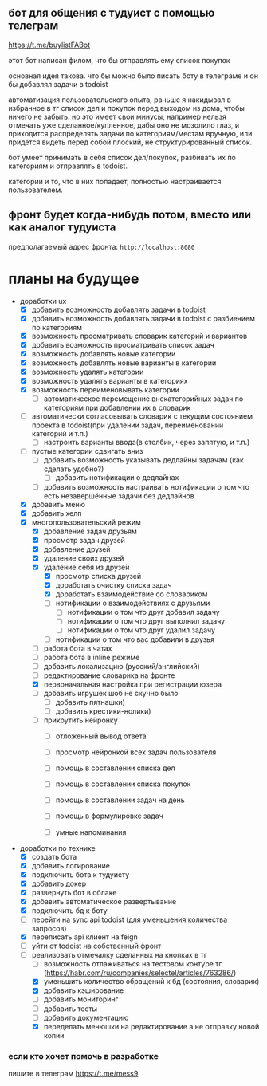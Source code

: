 ## бот для общения с тудуист с помощью телеграм

https://t.me/buylistFABot

этот бот написан филом, что бы отправлять ему список покупок

основная идея такова. что бы можно было писать боту в телеграме и он бы добавлял задачи в todoist

автоматизация пользовательского опыта, раньше я накидывал в избранное в тг список дел и покупок перед выходом из дома,
чтобы ничего не забыть. но это имеет свои минусы, например нельзя отмечать уже сделанное/купленное, дабы оно не мозолило
глаз,
и приходится распределять задачи по категориям/местам вручную, или придётся видеть перед собой плоский, не
структурированный список.

бот умеет принимать в себя список дел/покупок, разбивать их по категориям и отправлять в todoist.

категории и то, что в них попадает, полностью настраивается пользователем.

## фронт будет когда-нибудь потом, вместо или как аналог тудуиста

предполагаемый адрес фронта:
`http://localhost:8080`

# планы на будущее

- доработки ux
    - [x] добавить возможность добавлять задачи в todoist
    - [x] добавить возможность добавлять задачи в todoist с разбиением по категориям
    - [x] возможность просматривать словарик категорий и вариантов
    - [x] добавить возможность просматривать список задач
    - [x] возможность добавлять новые категории
    - [x] возможность добавлять новые варианты в категории
    - [x] возможность удалять категории
  - [x] возможность удалять варианты в категориях
  - [x] возможность переименовывать категории
    - [ ] автоматическое перемещение внекатегорийных задач по категориям при добавлении их в словарик
  - [ ] автоматически согласовывать словарик с текущим состоянием проекта в todoist(при удалении задач, переименовании
    категорий и т.п.)
    - [ ] настроить варианты ввода(в столбик, через запятую, и т.п.)
  - [ ] пустые категории сдвигать вниз
    - [ ] добавить возможность указывать дедлайны задачам (как сделать удобно?)
        - [ ] добавить нотификации о дедлайнах
    - [ ] добавить возможность настраивать нотификации о том что есть незавершённые задачи без дедлайнов
  - [x] добавить меню
  - [x] добавить хелп
  - [x] многопользовательский режим
      - [x] добавление задач друзьям
      - [x] просмотр задач друзей
      - [x] добавление друзей
    - [x] удаление своих друзей
    - [x] удаление себя из друзей
      - [x] просмотр списка друзей
      - [x] доработать очистку списка задач
      - [x] доработать взаимодействие со словариком
      - [ ] нотификации о взаимодействиях с друзьями
          - [ ] нотификации о том что друг добавил задачу
          - [ ] нотификации о том что друг выполнил задачу
          - [ ] нотификации о том что друг удалил задачу
      - [ ] нотификации о том что вас добавили в друзья
    - [ ] работа бота в чатах
    - [ ] работа бота в inline режиме
    - [ ] добавить локализацию (русский/английский)
    - [ ] редактирование словарика на фронте
    - [x] первоначальная настройка при регистрации юзера
    - [ ] добавить игрушек шоб не скучно было
        - [ ] добавить пятнашки)
        - [ ] добавить крестики-нолики)
    - [ ] прикрутить нейронку
        - [ ] отложенный вывод ответа
        - [ ] просмотр нейронкой всех задач пользователя
        - [ ] помощь в составлении списка дел
        - [ ] помощь в составлении списка покупок
        - [ ] помощь в составлении задач на день
        - [ ] помощь в формулировке задач
        - [ ] умные напоминания


- доработки по технике
    - [x] создать бота
    - [x] добавить логирование
    - [x] подключить бота к тудуисту
    - [x] добавить докер
    - [x] развернуть бот в облаке
    - [x] добавить автоматическое развертывание
    - [x] подключить бд к боту
    - [ ] перейти на sync api todoist (для уменьшения количества запросов)
  - [x] переписать api клиент на feign
  - [ ] уйти от todoist на собственный фронт
  - [ ] реализовать отмечалку сделанных на кнопках в тг
    - [ ] возможность отлаживаться на тестовом контуре тг (https://habr.com/ru/companies/selectel/articles/763286/)
    - [x] уменьшить количество обращений к бд (состояния, словарик)
    - [x] добавить кэширование
    - [ ] добавить мониторинг
    - [ ] добавить тесты
    - [ ] добавить документацию
    - [x] переделать менюшки на редактирование а не отправку новой копии

### если кто хочет помочь в разработке

пишите в телеграм https://t.me/mess9